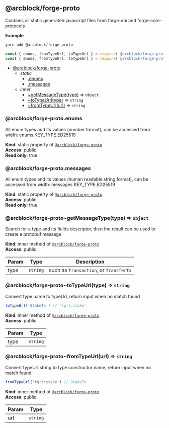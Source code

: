 <a name="module_@arcblock/forge-proto"></a>

## @arcblock/forge-proto
Contains all static generated javascript files from forge-abi and forge-core-protocols

**Example**  
```js
yarn add @arcblock/forge-proto

const { enums, fromTypeUrl, toTypeUrl } = require('@arcblock/forge-proto'); // full version, larger bundle
const { enums, fromTypeUrl, toTypeUrl } = require('@arcblock/forge-proto/lite'); // lite version, smaller bundle
```

* [@arcblock/forge-proto](#module_@arcblock/forge-proto)
    * _static_
        * [.enums](#module_@arcblock/forge-proto.enums)
        * [.messages](#module_@arcblock/forge-proto.messages)
    * _inner_
        * [~getMessageType(type)](#module_@arcblock/forge-proto..getMessageType) ⇒ <code>object</code>
        * [~toTypeUrl(type)](#module_@arcblock/forge-proto..toTypeUrl) ⇒ <code>string</code>
        * [~fromTypeUrl(url)](#module_@arcblock/forge-proto..fromTypeUrl) ⇒ <code>string</code>

<a name="module_@arcblock/forge-proto.enums"></a>

### @arcblock/forge-proto.enums
All enum types and its values (number format), can be accessed from width: enums.KEY_TYPE.ED25519

**Kind**: static property of [<code>@arcblock/forge-proto</code>](#module_@arcblock/forge-proto)  
**Access**: public  
**Read only**: true  
<a name="module_@arcblock/forge-proto.messages"></a>

### @arcblock/forge-proto.messages
All enum types and its values (human readable string format), can be accessed from width: messages.KEY_TYPE.ED25519

**Kind**: static property of [<code>@arcblock/forge-proto</code>](#module_@arcblock/forge-proto)  
**Access**: public  
**Read only**: true  
<a name="module_@arcblock/forge-proto..getMessageType"></a>

### @arcblock/forge-proto~getMessageType(type) ⇒ <code>object</code>
Search for a type and its fields descriptor, then the result can be used to create a protobuf message

**Kind**: inner method of [<code>@arcblock/forge-proto</code>](#module_@arcblock/forge-proto)  
**Access**: public  

| Param | Type | Description |
| --- | --- | --- |
| type | <code>string</code> | such as `Transaction`, or `TransferTx` |

<a name="module_@arcblock/forge-proto..toTypeUrl"></a>

### @arcblock/forge-proto~toTypeUrl(type) ⇒ <code>string</code>
Convert type name to typeUrl, return input when no match found

```javascript
toTypeUrl('StakeTx') // 'fg:t:stake'
```

**Kind**: inner method of [<code>@arcblock/forge-proto</code>](#module_@arcblock/forge-proto)  
**Access**: public  

| Param | Type |
| --- | --- |
| type | <code>string</code> | 

<a name="module_@arcblock/forge-proto..fromTypeUrl"></a>

### @arcblock/forge-proto~fromTypeUrl(url) ⇒ <code>string</code>
Convert typeUrl string to type constructor name, return input when no match found

```javascript
fromTypeUrl('fg:t:stake') // StakeTx
```

**Kind**: inner method of [<code>@arcblock/forge-proto</code>](#module_@arcblock/forge-proto)  
**Access**: public  

| Param | Type |
| --- | --- |
| url | <code>string</code> | 

